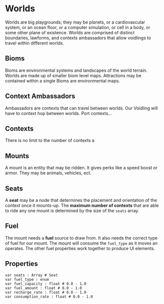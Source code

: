 # Worlds
Worlds are big playgrounds; they may be planets, or a cardiovascular system, or an ocean floor, or a computer simulation, or cell in a body, or some other plane of existence. Worlds are comprised of distinct boundaries, lawforms, and contexts ambassadors that allow voidlings to travel within different worlds.

## Bioms
Bioms are environmental systems and landscapes of the world terrain. Worlds are made up of smaller biom level maps. Attractions may be contained within a single Bioms are environmental maps.

## Context Ambassadors
Ambassadors are contexts that can travel between worlds.
Our Voidling will have to context hop between worlds. Port contexts...

## Contexts
There is no limit to the number of contexts a 

## Mounts
A mount is an entity that may be ridden. It gives perks like a speed boost or armor. They may be animals, vehicles, ect.

## Seats
A **seat** may be a node that determines the placement and orientation of the context once it mounts-up. The **maximum number of contexts** that are able to ride any one mount is determined by the size of the `seats` array.

## Fuel
The mount needs a **fuel** source to draw from. It also needs the correct type of fuel for our mount. The mount will consume the `fuel_type` as it moves an operates. The other fuel properties work together to produce UI elements.


## Properties
```gdscript
var seats : Array # Seat
var fuel_type : enum
var fuel_capacity : float # 0.0 - 1.0
var fuel_amount : float # 0.0 - 1.0
var recharge_rate : float # 0.0 - 1.0
var consumption_rate : float # 0.0 - 1.0
```
